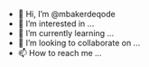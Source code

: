 - 👋 Hi, I’m @mbakerdeqode
- 👀 I’m interested in ...
- 🌱 I’m currently learning ...
- 💞️ I’m looking to collaborate on ...
- 📫 How to reach me ...

<!---
mbakerdeqode/mbakerdeqode is a ✨ special ✨ repository because its `README.md` (this file) appears on your GitHub profile.
You can click the Preview link to take a look at your changes.
--->
